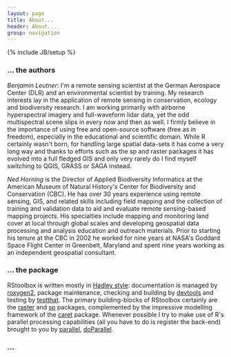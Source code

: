 ```yaml
---
layout: page
title: About...
header: About...
group: navigation
---
```

{% include JB/setup %}




### ... the authors 

*Benjamin Leutner*: I'm a remote sensing scientist at the German Aerospace Center (DLR) and an environmental scientist by training. My research interests lay in the application of remote sensing in conservation, ecology and biodiversity research.  I am working primarily with airborne hyperspectral imagery and
full-waveform lidar data, yet the odd multispectral scene slips in every now and then as well. 
I firmly believe in the importance of using free and open-source software (free as in freedom), especially in the educational and scientific domain. While R certainly wasn't born, 
for handling large spatial data-sets it has come a very long way and thanks to efforts such as the sp and raster packages it has evolved into a full fledged GIS and only very rarely do I find myself switching to QGIS, GRASS or SAGA instead.

*Ned Horning* is the Director of Applied Biodiversity Informatics at the American Museum of Natural History's Center for Biodiversity and Conservation (CBC). He has over 30 years experience using remote sensing, GIS, and related skills including field mapping and the collection of training and validation data to aid and evaluate remote sensing-based mapping projects. His specialties include mapping and monitoring land cover at local through global scales and developing geospatial data processing and analysis education and outreach materials. Prior to starting his tenure at the CBC in 2002 he worked for nine years at NASA's Goddard Space Flight Center in Greenbelt, Maryland and spent nine years working as an independent geospatial consultant.

### ... the package

RStoolbox is written mostly in [Hadley style](http://r-pkgs.had.co.nz/): documentation is managed by [roxygen2](http://cran.r-project.org/web/packages/roxygen2/index.html), package maintenance, checking and building by [devtools](http://cran.r-project.org/web/packages/devtools/index.html) and testing by [testthat](http://cran.r-project.org/web/packages/testthat/index.html). The primary building-blocks of RStoolbox certainly are the [raster](http://cran.r-project.org/web/packages/raster/index.html) and [sp](http://cran.r-project.org/web/packages/sp/index.html) packages, complemented by the impressive modelling framework of the [caret](http://cran.r-project.org/web/packages/caret/index.html) package. Whenever possible I try to make use of R's parallel processing capabilities (all you have to do is register the back-end) brought to you by [parallel](http://www.inside-r.org/r-doc/parallel), [doParallel](http://cran.r-project.org/web/packages/doParallel/index.html).



### ... 


